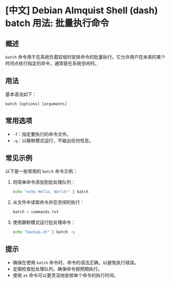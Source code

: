 # [中文] Debian Almquist Shell (dash) batch 用法: 批量执行命令

## 概述
`batch` 命令用于在系统负载较低时安排命令的批量执行。它允许用户在未来的某个时间点执行指定的命令，通常是在系统空闲时。

## 用法
基本语法如下：
```
batch [options] [arguments]
```

## 常用选项
- `-f`：指定要执行的命令文件。
- `-q`：以静默模式运行，不输出任何信息。

## 常见示例
以下是一些常用的 `batch` 命令示例：

1. 将简单命令添加到批处理队列：
   ```sh
   echo "echo Hello, World!" | batch
   ```

2. 从文件中读取命令并在空闲时执行：
   ```sh
   batch < commands.txt
   ```

3. 使用静默模式运行批处理命令：
   ```sh
   echo "backup.sh" | batch -q
   ```

## 提示
- 确保在使用 `batch` 命令时，命令的语法正确，以避免执行错误。
- 定期检查批处理队列，确保命令按预期执行。
- 使用 `at` 命令可以更灵活地安排单个命令的执行时间。